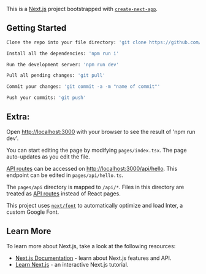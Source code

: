 This is a [Next.js](https://nextjs.org/) project bootstrapped with [`create-next-app`](https://github.com/vercel/next.js/tree/canary/packages/create-next-app).

## Getting Started

```bash
Clone the repo into your file directory: 'git clone https://github.com/adrianhossen5/COP4710_Term_Project'

Install all the dependencies: 'npm run i'

Run the development server: 'npm run dev'

Pull all pending changes: 'git pull'

Commit your changes: 'git commit -a -m "name of commit"'

Push your commits: 'git push' 
```

## Extra:

Open [http://localhost:3000](http://localhost:3000) with your browser to see the result of 'npm run dev'.

You can start editing the page by modifying `pages/index.tsx`. The page auto-updates as you edit the file.

[API routes](https://nextjs.org/docs/api-routes/introduction) can be accessed on [http://localhost:3000/api/hello](http://localhost:3000/api/hello). This endpoint can be edited in `pages/api/hello.ts`.

The `pages/api` directory is mapped to `/api/*`. Files in this directory are treated as [API routes](https://nextjs.org/docs/api-routes/introduction) instead of React pages.

This project uses [`next/font`](https://nextjs.org/docs/basic-features/font-optimization) to automatically optimize and load Inter, a custom Google Font.

## Learn More

To learn more about Next.js, take a look at the following resources:

- [Next.js Documentation](https://nextjs.org/docs) - learn about Next.js features and API.
- [Learn Next.js](https://nextjs.org/learn) - an interactive Next.js tutorial.
